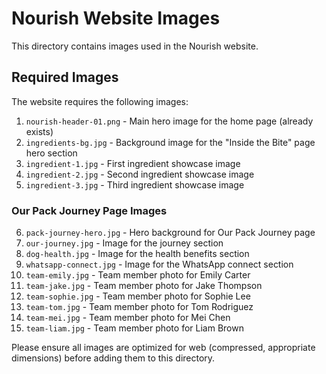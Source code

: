 # Nourish Website Images

This directory contains images used in the Nourish website.

## Required Images

The website requires the following images:

1. `nourish-header-01.png` - Main hero image for the home page (already exists)
2. `ingredients-bg.jpg` - Background image for the "Inside the Bite" page hero section
3. `ingredient-1.jpg` - First ingredient showcase image
4. `ingredient-2.jpg` - Second ingredient showcase image
5. `ingredient-3.jpg` - Third ingredient showcase image

### Our Pack Journey Page Images

6. `pack-journey-hero.jpg` - Hero background for Our Pack Journey page
7. `our-journey.jpg` - Image for the journey section
8. `dog-health.jpg` - Image for the health benefits section
9. `whatsapp-connect.jpg` - Image for the WhatsApp connect section
10. `team-emily.jpg` - Team member photo for Emily Carter
11. `team-jake.jpg` - Team member photo for Jake Thompson
12. `team-sophie.jpg` - Team member photo for Sophie Lee
13. `team-tom.jpg` - Team member photo for Tom Rodriguez
14. `team-mei.jpg` - Team member photo for Mei Chen
15. `team-liam.jpg` - Team member photo for Liam Brown

Please ensure all images are optimized for web (compressed, appropriate dimensions) before adding them to this directory.
